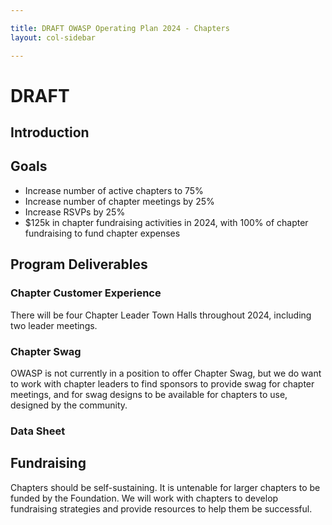```yaml
---

title: DRAFT OWASP Operating Plan 2024 - Chapters
layout: col-sidebar

---
```


# DRAFT

## Introduction

## Goals

- Increase number of active chapters to 75%
- Increase number of chapter meetings by 25%
- Increase RSVPs by 25%
- $125k in chapter fundraising activities in 2024, with 100% of chapter fundraising to fund chapter expenses

## Program Deliverables

### Chapter Customer Experience

There will be four Chapter Leader Town Halls throughout 2024, including two leader meetings.

### Chapter Swag

OWASP is not currently in a position to offer Chapter Swag, but we do want to work with chapter leaders to find sponsors to provide swag for chapter meetings, and for swag designs to be available for chapters to use, designed by the community.

### Data Sheet

### 

## Fundraising

Chapters should be self-sustaining. It is untenable for larger chapters to be funded by the Foundation. We will work with chapters to develop fundraising strategies and provide resources to help them be successful.
